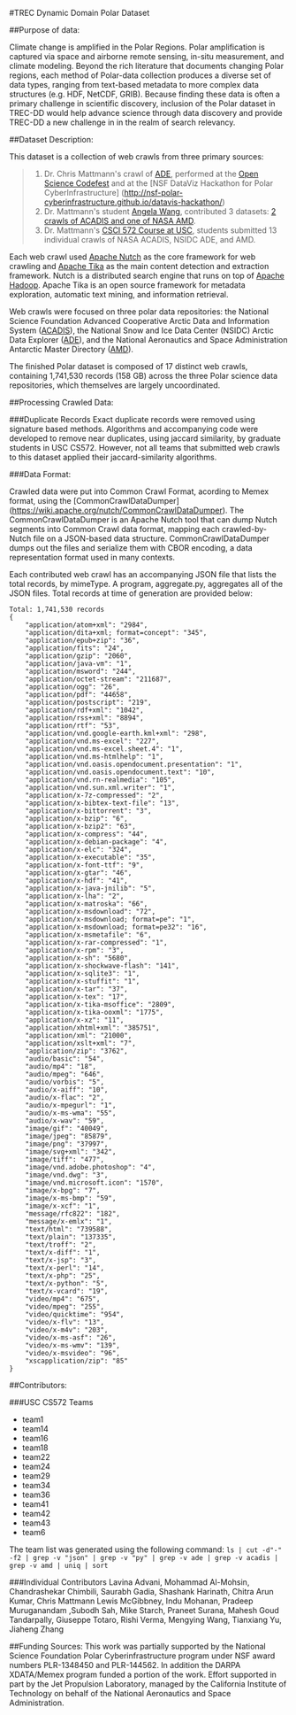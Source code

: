 #TREC Dynamic Domain Polar Dataset

##Purpose of data:

Climate change is amplified in the Polar Regions.  Polar amplification is captured via space and airborne remote sensing, in-situ measurement, and climate modeling. Beyond the rich literature that documents changing Polar regions, each method of Polar-data collection produces a diverse set of data types, ranging from text-based metadata to more complex data structures (e.g. HDF, NetCDF, GRIB). Because finding these data is often a primary challenge in scientific discovery, inclusion of the Polar dataset in TREC-DD would help advance science through data discovery and provide TREC-DD a new challenge in in the realm of search relevancy. 

##Dataset Description:

This dataset is a collection of web crawls from three primary sources: 
>1. Dr. Chris Mattmann's crawl of [ADE](http://nsidc.org/acadis/search/), performed at the [Open Science Codefest](http://nceas.github.io/open-science-codefest/) and at the [NSF DataViz Hackathon for Polar CyberInfrastructure]
(http://nsf-polar-cyberinfrastructure.github.io/datavis-hackathon/)
>2. Dr. Mattmann's student [Angela Wang](https://github.com/snowangelwmy/), contributed 3 datasets: [2 crawls of ACADIS and one of NASA AMD](https://github.com/snowangelwmy/csci572dr).
>3. Dr. Mattmann's [CSCI 572 Course at USC](http://sunset.usc.edu/classes/cs572_2015/), students submitted 13 individual crawls of NASA ACADIS, NSIDC ADE, and AMD.

Each web crawl used [Apache Nutch](http://nutch.apache.org/) as the core framework for web crawling and [Apache Tika](http://tika.apache.org/) as the main content detection and extraction framework. Nutch is a distributed search engine that runs on top of [Apache Hadoop](http://hadoop.apache.org/). Apache Tika is an open source framework for metadata exploration, automatic text mining, and information retrieval.

Web crawls were focused on three polar data repositories: the National Science Foundation Advanced Cooperative Arctic Data and Information System ([ACADIS](https://www.aoncadis.org/home.htm)), the National Snow and Ice Data Center (NSIDC) Arctic Data Explorer ([ADE](http://nsidc.org/acadis/search/)), and the National Aeronautics and Space Administration Antarctic Master Directory ([AMD](http://gcmd.gsfc.nasa.gov/KeywordSearch/Home.do?Portal=amd&MetadataType=0)).  

The finished Polar dataset is composed of 17 distinct web crawls, containing 1,741,530 records (158 GB) across the three Polar science data repositories, which themselves are largely uncoordinated.

##Processing Crawled Data:

###Duplicate Records
Exact duplicate records were removed using signature based methods.  Algorithms and accompanying code were developed to remove near duplicates, using jaccard similarity, by graduate students in USC CS572. However, not all teams that submitted web crawls to this dataset applied their jaccard-similarity algorithms.

###Data Format:

Crawled data were put into Common Crawl Format, acording to Memex format, using the [CommonCrawlDataDumper] (https://wiki.apache.org/nutch/CommonCrawlDataDumper). The CommonCrawlDataDumper is an Apache Nutch tool that can dump Nutch segments into Common Crawl data format, mapping each crawled-by-Nutch file on a JSON-based data structure. CommonCrawlDataDumper dumps out the files and serialize them with CBOR encoding, a data representation format used in many contexts.

Each contributed web crawl has an accompanying JSON file that lists the total records, by mimeType. A program, aggregate.py, aggregates all of the JSON files.  Total records at time of generation are provided below:

``` 
Total: 1,741,530 records
{
    "application/atom+xml": "2984",
    "application/dita+xml; format=concept": "345",
    "application/epub+zip": "36",
    "application/fits": "24",
    "application/gzip": "2060",
    "application/java-vm": "1",
    "application/msword": "244",
    "application/octet-stream": "211687",
    "application/ogg": "26",
    "application/pdf": "44658",
    "application/postscript": "219",
    "application/rdf+xml": "1042",
    "application/rss+xml": "8894",
    "application/rtf": "53",
    "application/vnd.google-earth.kml+xml": "298",
    "application/vnd.ms-excel": "227",
    "application/vnd.ms-excel.sheet.4": "1",
    "application/vnd.ms-htmlhelp": "1",
    "application/vnd.oasis.opendocument.presentation": "1",
    "application/vnd.oasis.opendocument.text": "10",
    "application/vnd.rn-realmedia": "105",
    "application/vnd.sun.xml.writer": "1",
    "application/x-7z-compressed": "2",
    "application/x-bibtex-text-file": "13",
    "application/x-bittorrent": "3",
    "application/x-bzip": "6",
    "application/x-bzip2": "63",
    "application/x-compress": "44",
    "application/x-debian-package": "4",
    "application/x-elc": "324",
    "application/x-executable": "35",
    "application/x-font-ttf": "9",
    "application/x-gtar": "46",
    "application/x-hdf": "41",
    "application/x-java-jnilib": "5",
    "application/x-lha": "2",
    "application/x-matroska": "66",
    "application/x-msdownload": "72",
    "application/x-msdownload; format=pe": "1",
    "application/x-msdownload; format=pe32": "16",
    "application/x-msmetafile": "6",
    "application/x-rar-compressed": "1",
    "application/x-rpm": "3",
    "application/x-sh": "5680",
    "application/x-shockwave-flash": "141",
    "application/x-sqlite3": "1",
    "application/x-stuffit": "1",
    "application/x-tar": "37",
    "application/x-tex": "17",
    "application/x-tika-msoffice": "2809",
    "application/x-tika-ooxml": "1775",
    "application/x-xz": "11",
    "application/xhtml+xml": "385751",
    "application/xml": "21000",
    "application/xslt+xml": "7",
    "application/zip": "3762",
    "audio/basic": "54",
    "audio/mp4": "18",
    "audio/mpeg": "646",
    "audio/vorbis": "5",
    "audio/x-aiff": "10",
    "audio/x-flac": "2",
    "audio/x-mpegurl": "1",
    "audio/x-ms-wma": "55",
    "audio/x-wav": "59",
    "image/gif": "40049",
    "image/jpeg": "85879",
    "image/png": "37997",
    "image/svg+xml": "342",
    "image/tiff": "477",
    "image/vnd.adobe.photoshop": "4",
    "image/vnd.dwg": "3",
    "image/vnd.microsoft.icon": "1570",
    "image/x-bpg": "7",
    "image/x-ms-bmp": "59",
    "image/x-xcf": "1",
    "message/rfc822": "182",
    "message/x-emlx": "1",
    "text/html": "739588",
    "text/plain": "137335",
    "text/troff": "2",
    "text/x-diff": "1",
    "text/x-jsp": "3",
    "text/x-perl": "14",
    "text/x-php": "25",
    "text/x-python": "5",
    "text/x-vcard": "19",
    "video/mp4": "675",
    "video/mpeg": "255",
    "video/quicktime": "954",
    "video/x-flv": "13",
    "video/x-m4v": "203",
    "video/x-ms-asf": "26",
    "video/x-ms-wmv": "139",
    "video/x-msvideo": "96",
    "xscapplication/zip": "85"
}
```

##Contributors: 

###USC CS572 Teams  
* team1 
* team14 
* team16
* team18
* team22
* team24
* team29 
* team34 
* team36 
* team41 
* team42 
* team43
* team6

The team list was generated using the following command:
``` ls | cut -d"-" -f2 | grep -v "json" | grep -v "py" | grep -v ade | grep -v acadis | grep -v amd | uniq | sort ```

###Individual Contributors
Lavina Advani, Mohammad Al-Mohsin, Chandrashekar Chimbili, Saurabh Gadia, Shashank Harinath, Chitra Arun Kumar, Chris Mattmann
Lewis  McGibbney, Indu Mohanan, Pradeep Muruganandam ,Subodh Sah, Mike Starch, Praneet Surana, Mahesh Goud Tandarpally, Giuseppe Totaro, Rishi Verma, Mengying Wang, Tianxiang Yu, Jiaheng Zhang

##Funding Sources:
This work was partially supported by the National Science Foundation Polar Cyberinfrastructure program under NSF award numbers PLR-1348450 and PLR-144562.  In addition the DARPA XDATA/Memex program funded a portion of the work. Effort supported in part by the Jet Propulsion Laboratory, managed by the California Institute of Technology on behalf of the National Aeronautics and Space Administration. 
